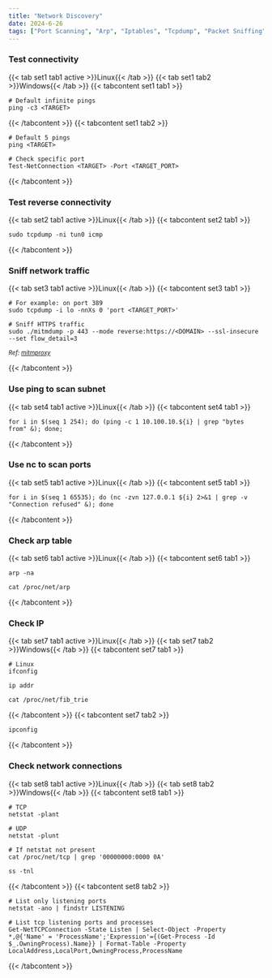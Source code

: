 ```yaml
---
title: "Network Discovery"
date: 2024-6-26
tags: ["Port Scanning", "Arp", "Iptables", "Tcpdump", "Packet Sniffing", "Reconnaissance", "Port", "Network", "Discovery", "Ping"]
---
```


### Test connectivity

{{< tab set1 tab1 active >}}Linux{{< /tab >}}
{{< tab set1 tab2 >}}Windows{{< /tab >}}
{{< tabcontent set1 tab1 >}}

```console
# Default infinite pings
ping -c3 <TARGET>
```

{{< /tabcontent >}}
{{< tabcontent set1 tab2 >}}

```console
# Default 5 pings
ping <TARGET>
```

```console
# Check specific port
Test-NetConnection <TARGET> -Port <TARGET_PORT>
```

{{< /tabcontent >}}

### Test reverse connectivity

{{< tab set2 tab1 active >}}Linux{{< /tab >}}
{{< tabcontent set2 tab1 >}}

```console
sudo tcpdump -ni tun0 icmp
```

{{< /tabcontent >}}

### Sniff network traffic

{{< tab set3 tab1 active >}}Linux{{< /tab >}}
{{< tabcontent set3 tab1 >}}

```console
# For example: on port 389
sudo tcpdump -i lo -nnXs 0 'port <TARGET_PORT>'
```

```console
# Sniff HTTPS traffic
sudo ./mitmdump -p 443 --mode reverse:https://<DOMAIN> --ssl-insecure --set flow_detail=3
```

<small>*Ref: [mitmproxy](https://mitmproxy.org/)*</small>

{{< /tabcontent >}}

### Use ping to scan subnet

{{< tab set4 tab1 active >}}Linux{{< /tab >}}
{{< tabcontent set4 tab1 >}}

```console
for i in $(seq 1 254); do (ping -c 1 10.100.10.${i} | grep "bytes from" &); done;
```

{{< /tabcontent >}}

### Use nc to scan ports

{{< tab set5 tab1 active >}}Linux{{< /tab >}}
{{< tabcontent set5 tab1 >}}

```console
for i in $(seq 1 65535); do (nc -zvn 127.0.0.1 ${i} 2>&1 | grep -v "Connection refused" &); done
```

{{< /tabcontent >}}

### Check arp table

{{< tab set6 tab1 active >}}Linux{{< /tab >}}
{{< tabcontent set6 tab1 >}}

```console
arp -na
```

```console
cat /proc/net/arp
```

{{< /tabcontent >}}

### Check IP

{{< tab set7 tab1 active >}}Linux{{< /tab >}}
{{< tab set7 tab2 >}}Windows{{< /tab >}}
{{< tabcontent set7 tab1 >}}

```console
# Linux
ifconfig
```

```console
ip addr
```

```console
cat /proc/net/fib_trie
```

{{< /tabcontent >}}
{{< tabcontent set7 tab2 >}}

```console
ipconfig
```

{{< /tabcontent >}}

### Check network connections

{{< tab set8 tab1 active >}}Linux{{< /tab >}}
{{< tab set8 tab2 >}}Windows{{< /tab >}}
{{< tabcontent set8 tab1 >}}

```console
# TCP
netstat -plant
```

```console
# UDP
netstat -plunt
```

```console
# If netstat not present
cat /proc/net/tcp | grep '00000000:0000 0A'
```

```console
ss -tnl
```

{{< /tabcontent >}}
{{< tabcontent set8 tab2 >}}

```console
# List only listening ports
netstat -ano | findstr LISTENING
```

```console
# List tcp listening ports and processes
Get-NetTCPConnection -State Listen | Select-Object -Property *,@{'Name' = 'ProcessName';'Expression'={(Get-Process -Id $_.OwningProcess).Name}} | Format-Table -Property LocalAddress,LocalPort,OwningProcess,ProcessName
```

{{< /tabcontent >}}
